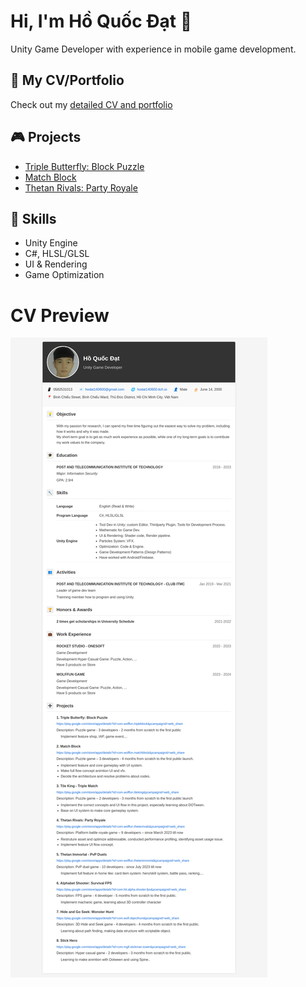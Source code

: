 # Hi, I'm Hồ Quốc Đạt 👋

Unity Game Developer with experience in mobile game development.

## 📄 My CV/Portfolio
Check out my [detailed CV and portfolio](https://yourusername.github.io/my-cv/)

## 🎮 Projects
- [Triple Butterfly: Block Puzzle](https://play.google.com/store/apps/details?id=com.wolffun.tripleblock)
- [Match Block](https://play.google.com/store/apps/details?id=com.wolffun.matchblock)
- [Thetan Rivals: Party Royale](https://play.google.com/store/apps/details?id=com.wolffun.thetanrivals)

## 🔧 Skills
- Unity Engine
- C#, HLSL/GLSL
- UI & Rendering
- Game Optimization

# CV Preview
![My CV](cv-preview.png)
